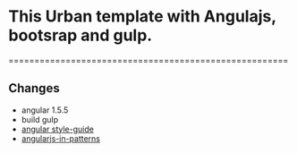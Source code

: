 # This Urban template with Angulajs, bootsrap and gulp.
======================================================

## Changes
- angular 1.5.5  
- build gulp  
- [angular style-guide](https://github.com/johnpapa/angular-styleguide 'style-guide')  
- [angularjs-in-patterns](https://github.com/mgechev/angularjs-in-patterns 'angularjs-in-patterns')
